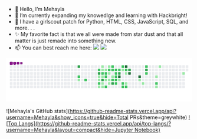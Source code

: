 - 👋 Hello, I’m Mehayla
- 🌱 I’m currently expanding my knowedlge and learning with Hackbright!
- 👀 I have a girlscout patch for Python, HTML, CSS, JavaScript, SQL, and more. . . 
- ✨ My favorite fact is that we all were made from star dust and that all matter is just remade into something new.
- 📫 You can best reach me here: <a href = "mailto:MehaylaC@gmail.com"><img src="https://img.shields.io/badge/-Gmail-%23333?style=for-the-badge&logo=gmail&logoColor=white" target="_blank"></a> <a href="https://www.linkedin.com/in/mehayla/" target="_blank"><img src="https://img.shields.io/badge/-LinkedIn-%230077B5?style=for-the-badge&logo=linkedin&logoColor=white" target="_blank"></a>
  
  
![snakie gif](https://github.com/Mehayla/Mehayla/blob/output/github-contribution-grid-snake.gif)

![Mehayla's GitHub stats](https://github-readme-stats.vercel.app/api?username=Mehayla&show_icons=true&hide=Total PRs&theme=greywhite)
[![Top Langs](https://github-readme-stats.vercel.app/api/top-langs/?username=Mehayla&layout=compact&hide=Jupyter Notebook)](https://github.com/anuraghazra/github-readme-stats)


<!---
Mehayla/Mehayla is a ✨ special ✨ repository because its `README.md` (this file) appears on your GitHub profile.
You can click the Preview link to take a look at your changes.
--->
